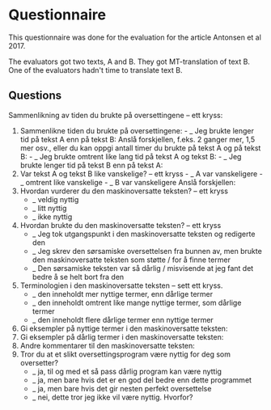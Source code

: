 # Questionnaire

This questionnaire was done for the evaluation for the article Antonsen et al 2017.

The evaluators got two texts, A and B. They got MT-translation of text B. One of the evaluators hadn't time to translate text B.

## Questions

Sammenlikning av tiden du brukte på oversettingene – ett kryss:

1. Sammenlikne tiden du brukte på oversettingene: - _ Jeg brukte lenger tid på tekst A enn på tekst B:
   Anslå forskjellen, f.eks. 2 ganger mer, 1,5 mer osv., eller du kan oppgi antall timer du brukte på tekst A og på tekst B: - _ Jeg brukte omtrent like lang tid på tekst A og tekst B: - \_ Jeg brukte lenger tid på tekst B enn på tekst A:
1. Var tekst A og tekst B like vanskelige? – ett kryss - _ A var vanskeligere - _ omtrent like vanskelige - \_ B var vanskeligere
   Anslå forskjellen:
1. Hvordan vurderer du den maskinoversatte teksten? – ett kryss
   - \_ veldig nyttig
   - \_ litt nyttig
   - \_ ikke nyttig
1. Hvordan brukte du den maskinoversatte teksten? – ett kryss
   - \_ Jeg tok utgangspunkt i den maskinoversatte teksten og redigerte den
   - \_ Jeg skrev den sørsamiske oversettelsen fra bunnen av, men brukte den maskinoversatte teksten som støtte / for å finne termer
   - \_ Den sørsamiske teksten var så dårlig / misvisende at jeg fant det bedre å se helt bort fra den
1. Terminologien i den maskinoversatte teksten – sett ett kryss.
   - \_ den inneholdt mer nyttige termer, enn dårlige termer
   - \_ den inneholdt omtrent like mange nyttige termer, som dårlige termer
   - \_ den inneholdt flere dårlige termer enn nyttige termer
1. Gi eksempler på nyttige termer i den maskinoversatte teksten:
1. Gi eksempler på dårlig termer i den maskinoversatte teksten:
1. Andre kommentarer til den maskinoversatte teksten:
1. Tror du at et slikt oversettingsprogram være nyttig for deg som oversetter?
   - \_ ja, til og med et så pass dårlig program kan være nyttig
   - \_ ja, men bare hvis det er en god del bedre enn dette programmet
   - \_ ja, men bare hvis det gir nesten perfekt oversettelse
   - \_ nei, dette tror jeg ikke vil være nyttig. Hvorfor?
